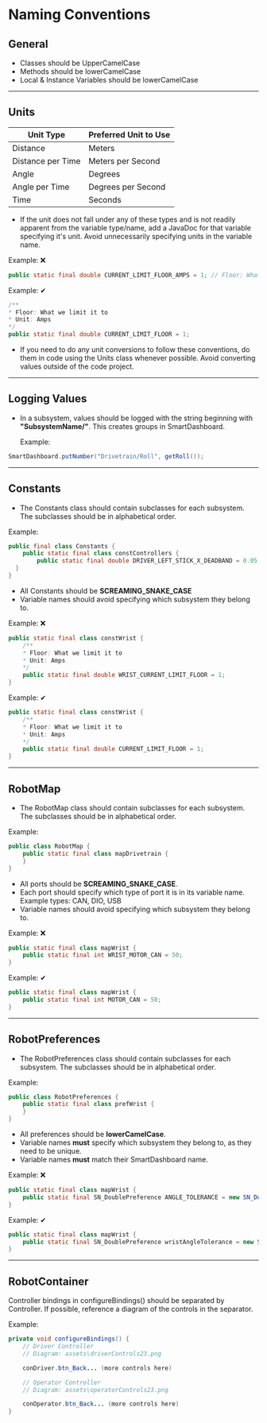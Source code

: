 # Naming Conventions

## General

- Classes should be UpperCamelCase
- Methods should be lowerCamelCase
- Local & Instance Variables should be lowerCamelCase

---

## Units

| Unit Type | Preferred Unit to Use |
| ---------- | ------------ |
| Distance | Meters |
| Distance per Time  | Meters per Second |
| Angle | Degrees |
| Angle per Time | Degrees per Second |
| Time | Seconds |

- If the unit does not fall under any of these types and is not readily apparent from the variable type/name, add a JavaDoc for that variable specifying it's unit. Avoid unnecessarily specifying units in the variable name.

Example: ❌

```java
public static final double CURRENT_LIMIT_FLOOR_AMPS = 1; // Floor: What we limit it to
```

Example: ✔

```java
/**
* Floor: What we limit it to
* Unit: Amps
*/
public static final double CURRENT_LIMIT_FLOOR = 1; 
```

- If you need to do any unit conversions to follow these conventions, do them in code using the Units class whenever possible. Avoid converting values outside of the code project.

---

## Logging Values

- In a subsystem, values should be logged with the string beginning with **"SubsystemName/"**. This creates groups in SmartDashboard. </p>
Example:

```java
SmartDashboard.putNumber("Drivetrain/Roll", getRoll());
```

---

## Constants

- The Constants class should contain subclasses for each subsystem. The subclasses should be in alphabetical order.

Example:

```java
public final class Constants {
    public static final class constControllers {
        public static final double DRIVER_LEFT_STICK_X_DEADBAND = 0.05;
  }
}
```

- All Constants should be **SCREAMING_SNAKE_CASE**
- Variable names should avoid specifying which subsystem they belong to.

Example: ❌

```java
public static final class constWrist {
    /**
    * Floor: What we limit it to
    * Unit: Amps
    */
    public static final double WRIST_CURRENT_LIMIT_FLOOR = 1; 
}
```

Example: ✔

```java
public static final class constWrist {
    /**
    * Floor: What we limit it to
    * Unit: Amps
    */
    public static final double CURRENT_LIMIT_FLOOR = 1; 
}
```

---

## RobotMap

- The RobotMap class should contain subclasses for each subsystem. The subclasses should be in alphabetical order.

Example:

```java
public class RobotMap {
    public static final class mapDrivetrain {
    }
}
```

- All ports should be **SCREAMING_SNAKE_CASE**.
- Each port should specify which type of port it is in its variable name. Example types: CAN, DIO, USB
- Variable names should avoid specifying which subsystem they belong to.

Example: ❌

```java
public static final class mapWrist {
    public static final int WRIST_MOTOR_CAN = 50;
}
```

Example: ✔

```java
public static final class mapWrist {
    public static final int MOTOR_CAN = 50;
}
```

---

## RobotPreferences

- The RobotPreferences class should contain subclasses for each subsystem. The subclasses should be in alphabetical order.

Example:

```java
public class RobotPreferences {
    public static final class prefWrist {
    }
}
```

- All preferences should be **lowerCamelCase**.
- Variable names **must** specify which subsystem they belong to, as they need to be unique.
- Variable names **must** match their SmartDashboard name.

Example: ❌

```java
public static final class mapWrist {
    public static final SN_DoublePreference ANGLE_TOLERANCE = new SN_DoublePreference("AngleTolerance", 2);
}
```

Example: ✔

```java
public static final class mapWrist {
    public static final SN_DoublePreference wristAngleTolerance = new SN_DoublePreference("wristAngleTolerance", 2);
}
```

---

## RobotContainer

Controller bindings in configureBindings() should be separated by Controller. If possible, reference a diagram of the controls in the separator.

Example:

```java
private void configureBindings() {
    // Driver Controller
    // Diagram: assets\driverControls23.png

    conDriver.btn_Back... (more controls here)

    // Operator Controller
    // Diagram: assets\operatorControls23.png

    conOperator.btn_Back... (more controls here)
}
```
